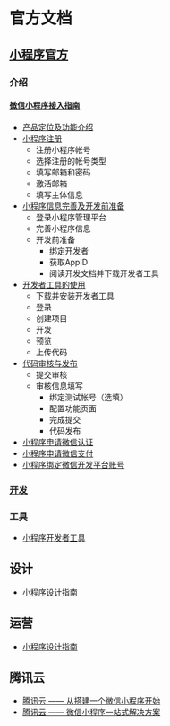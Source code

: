 # 官方文档

## [小程序官方](https://mp.weixin.qq.com/)

### 介绍

#### [微信小程序接入指南](https://mp.weixin.qq.com/debug/wxadoc/introduction/)

- [产品定位及功能介绍](https://mp.weixin.qq.com/debug/wxadoc/introduction/#产品定位及功能介绍)
- [小程序注册](https://mp.weixin.qq.com/debug/wxadoc/introduction/)
  - 注册小程序帐号
  - 选择注册的帐号类型
  - 填写邮箱和密码
  - 激活邮箱
  - 填写主体信息
- [小程序信息完善及开发前准备](https://mp.weixin.qq.com/debug/wxadoc/introduction/#小程序信息完善及开发前准备)
  - 登录小程序管理平台
  - 完善小程序信息
  - 开发前准备
    - 绑定开发者
    - 获取AppID
    - 阅读开发文档并下载开发者工具
- [开发者工具的使用](https://mp.weixin.qq.com/debug/wxadoc/introduction/#开发者工具的使用)
  - 下载并安装开发者工具
  - 登录
  - 创建项目
  - 开发
  - 预览
  - 上传代码
- [代码审核与发布](https://mp.weixin.qq.com/debug/wxadoc/introduction/#代码审核与发布)
  - 提交审核
  - 审核信息填写
    - 绑定测试帐号（选填）
    - 配置功能页面
    - 完成提交
    - 代码发布
- [小程序申请微信认证](https://mp.weixin.qq.com/debug/wxadoc/introduction/?t=20161107#小程序申请微信认证)
- [小程序申请微信支付](https://mp.weixin.qq.com/debug/wxadoc/introduction/?t=20161107#小程序申请微信支付)
- [小程序绑定微信开发平台账号](https://mp.weixin.qq.com/debug/wxadoc/introduction/?t=20161107#小程序绑定微信开放平台帐号)

### [开发](https://mp.weixin.qq.com/debug/wxadoc/dev/index.html)


### 工具

- [小程序开发者工具](https://mp.weixin.qq.com/debug/wxadoc/dev/devtools/download.html)

## 设计

- [小程序设计指南](https://mp.weixin.qq.com/debug/wxadoc/design/index.html)

## 运营

- [小程序设计指南](https://mp.weixin.qq.com/debug/wxadoc/product/index.html)

## 腾讯云

- [腾讯云 —— 从搭建一个微信小程序开始](https://www.qcloud.com/act/event/yingyonghao.html)
- [腾讯云 —— 微信小程序一站式解决方案](https://github.com/tencentyun/weapp-solution)
